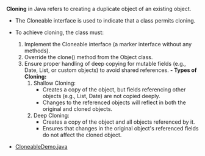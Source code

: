 **Cloning** in Java refers to creating a duplicate object of an existing object. 
- The Cloneable interface is used to indicate that a class permits cloning. 
- To achieve cloning, the class must:
   1. Implement the Cloneable interface (a marker interface without any methods).
   2. Override the clone() method from the Object class.
   3. Ensure proper handling of deep copying for mutable fields (e.g., Date, List, or custom objects) to avoid shared references.
**- Types of Cloning:**
      1. Shallow Cloning:
         - Creates a copy of the object, but fields referencing other objects (e.g., List, Date) are not copied deeply.
         - Changes to the referenced objects will reflect in both the original and cloned objects.
      2. Deep Cloning:
         - Creates a copy of the object and all objects referenced by it.
         - Ensures that changes in the original object's referenced fields do not affect the cloned object.

- [CloneableDemo.java](program/CloneableDemo.java)
